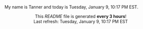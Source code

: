 My name is Tanner and today is Tuesday, January 9, 10:17 PM EST.

<p align="center">This <i>README</i> file is generated <b>every 3 hours</b>!</br>Last refresh: Tuesday, January 9, 10:17 PM EST<br /></p>
